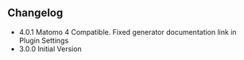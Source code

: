 ## Changelog
- 4.0.1 Matomo 4 Compatible. Fixed generator documentation link in Plugin Settings
- 3.0.0 Initial Version
